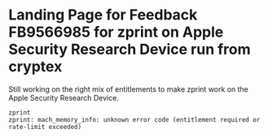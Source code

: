 # Landing Page for Feedback FB9566985 for zprint on Apple Security Research Device run from cryptex

Still working on the right mix of entitlements to make zprint work on the Apple Security Research Device.

```
zprint
zprint: mach_memory_info: unknown error code (entitlement required or rate-limit exceeded)
```
